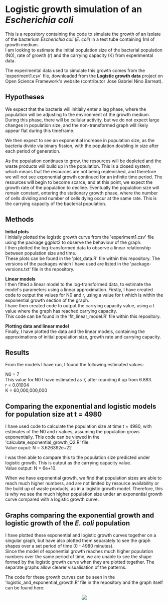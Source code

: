 # Logistic growth simulation of an *Escherichia coli*
This is a repository containing the code to simulate the growth of an isolate of the bacterium *Escherichia coli* (*E. coli*) in a test tube containing 1ml of growth medium.
<br>
I am looking to estimate the initial population size of the bacterial population (N0), rate of growth (r) and the carrying capacity (K) from experimental data.
<br>

The experimental data used to simulate this growth comes from the 'experiment1.csv' file, downloaded from the **Logistic growth data** project on Open Science Framework's website (contributor Jose Gabriel Nino Barreat).


## Hypotheses
We expect that the bacteria will initially enter a lag phase, where the population will be adjusting to the environment of the growth medium. During this phase, there will be cellular activity, but we do not expect large changes in population size, and the non-transformed graph will likely appear flat during this timeframe.
<br>

We then expect to see an exponential increase in population size, as the bacteria divide via binary fission, with the population doubling in size after each period of generation.
<br>

As the population continues to grow, the resources will be depleted and the waste products will build up in the population. This is a closed system, which means that the resources are not being replenished, and therefore we will not see exponential growth continued for an infinite time period. The resources will begin to become scarce, and at this point, we expect the growth rate of the population to decline. Eventually the population size will remain constant, entering the stationary growth phase, where the number of cells dividing and number of cells dying occur at the same rate. This is the carrying capacity of the bacterial population.


## Methods
**Initial plots**
<br>
I initially plotted the logistic growth curve from the 'experiment1.csv' file using the package ggplot2 to observe the behaviour of the graph.
<br>
I then plotted the log-transformed data to observe a linear relationship between population size and time. 
<br>
These plots can be found in the 'plot_data.R' file within this repository. The versions of the packages which I have used are listed in the 'package-versions.txt' file in the repository.
<br>

**Linear models**
<br>
I then fitted a linear model to the log-transformed data, to estimate the model's parameters using a linear approximation. Firstly, I have created code to output the values for N0 and r, using a value for t which is within the exponential growth section of the graph.
<br>
I have then created code to output the carrying capacity value, using a t value where the graph has reached carrying capacity.
<br>
This code can be found in the 'fit_linear_model.R' file within this repository.
<br>

**Plotting data and linear model**
<br>
Finally, I have plotted the data and the linear models, containing the approximations of initial population size, growth rate and carrying capacity.


## Results
From the models I have run, I found the following estimated values:
<br>

N0 = 7
<br>
This value for N0 I have estimated as 7, after rounding it up from 6.883.
<br>
r = 0.01004
<br>
K = 60,000,000,000
<br>





## Comparing the exponential and logistic models for population size at t = 4980 

I have used code to calculate the population size at time t = 4980, with estimates of the N0 and r values, assuming the population grows exponentially. This code can be viewed in the 'calculate_exponential_growth_Q2.R' file.
<br>
Value ouput: N = 3.626392e+22
<br>

I was then able to compare this to the population size predicted under logistic growth. This is output as the carrying capacity value.
<br>
Value output: N = 6e+10.
<br>

When we have exponential growth, we find that population sizes are able to reach much higher numbers, and are not limited by resource availability or the build up of waste products, as in a logistic growth model. Therefore, this is why we see the much higher population size under an exponential growth curve compared with a logistic growth curve.



## Graphs comparing the exponential growth and logistic growth of the *E. coli* population

I have  plotted these exponential and logistic growth curves together on a singular graph, but have also plotted them separately to see the graph shapes over a set period of time (0 - 4980 minutes). 
<br>
Since the model of exponential growth reaches much higher population numbers over the same period of time, we are unable to see the shape formed by the logistic growth curve when they are plotted together. The separate graphs allow clearer visualisation of the patterns.


The code for these growth curves can be seen in the 'logistic_and_exponential_growth.R' file in the repository and the graph itself can be found here:

  <p align="center">
     <img src="https://github.com/amccarthykerrigan/reproducible-research_homework/blob/a1129be13c0f0e252e451d4c1705e2e07f9e94b1/Q4d_Latest_commit_2.png">
  </p> 

